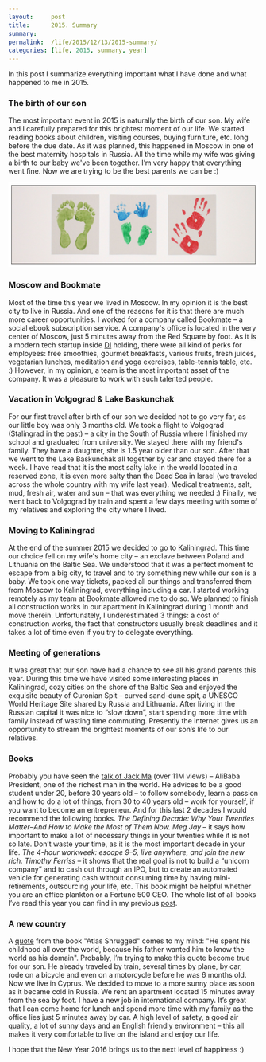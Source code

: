 ```yaml
---
layout:     post
title:      2015. Summary
summary:
permalink:  /life/2015/12/13/2015-summary/
categories: [life, 2015, summary, year]
---
```


In this post I summarize everything important what I have done and what happened to me in 2015.

### The birth of our son
The most important event in 2015 is naturally the birth of our son.
My wife and I carefully prepared for this brightest moment of our life.
We started reading books about children, visiting courses, buying furniture, etc. long before the due date.
As it was planned, this happened in Moscow in one of the best maternity hospitals in Russia.
All the time while my wife was giving a birth to our baby we've been together.
I’m very happy that everything went fine. Now we are trying to be the best parents we can be :)

![](/images/2015-12-13-2015-summary.jpg)

### Moscow and Bookmate
Most of the time this year we lived in Moscow.
In my opinion it is the best city to live in Russia.
And one of the reasons for it is that there are much more career opportunities.
I worked for a company called Bookmate – a social ebook subscription service.
A company's office is located in the very center of Moscow, just 5 minutes away from the Red Square by foot.
As it is a modern tech startup inside [DI](http://icanchoose.ru/company/dream-industries/) holding, there were all kind of perks for employees: free smoothies, gourmet breakfasts, various fruits, fresh juices, vegetarian lunches, meditation and yoga exercises, table-tennis table, etc. :)
However, in my opinion, a team is the most important asset of the company.
It was a pleasure to work with such talented people.

### Vacation in Volgograd & Lake Baskunchak
For our first travel after birth of our son we decided not to go very far, as our little boy was only 3 months old.
We took a flight to Volgograd (Stalingrad in the past) – a city in the South of Russia where I finished my school and graduated from university.
We stayed there with my friend's family.
They have a daughter, she is 1.5 year older than our son.
After that we went to the Lake Baskunchak all together by car and stayed there for a week.
I have read that it is the most salty lake in the world located in a reserved zone, it is even more salty than the Dead Sea in Israel (we traveled across the whole country with my wife last year).
Medical treatments, salt, mud, fresh air, water and sun – that was everything we needed :)
Finally, we went back to Volgograd by train and spent a few days meeting with some of my relatives and exploring the city where I lived.

### Moving to Kaliningrad
At the end of the summer 2015 we decided to go to Kaliningrad.
This time our choice fell on my wife's home city – an exclave between Poland and Lithuania on the Baltic Sea.
We understood that it was a perfect moment to escape from a big city, to travel and to try something new while our son is a baby.
We took one way tickets, packed all our things and transferred them from Moscow to Kaliningrad, everything including a car.
I started working remotely as my team at Bookmate allowed me to do so.
We planned to finish all construction works in our apartment in Kaliningrad during 1 month and move therein.
Unfortunately, I underestimated 3 things: a cost of construction works, the fact that constructors usually break deadlines and it takes a lot of time even if you try to delegate everything.

### Meeting of generations
It was great that our son have had a chance to see all his grand parents this year.
During this time we have visited some interesting places in Kaliningrad, cozy cities on the shore of the Baltic Sea and enjoyed the exquisite beauty of Curonian Spit – curved sand-dune spit, a UNESCO World Heritage Site shared by Russia and Lithuania.
After living in the Russian capital it was nice to “slow down”, start spending more time with family instead of wasting time commuting.
Presently the internet gives us an opportunity to stream the brightest moments of our son’s life to our relatives.

### Books
Probably you have seen the [talk of Jack Ma](https://www.facebook.com/DrSaiSatish/videos/834355316632702) (over 11M views) – AliBaba President, one of the richest man in the world.
He advices to be a good student under 20, before 30 years old – to follow somebody, learn a passion and how to do a lot of things, from 30 to 40 years old – work for yourself, if you want to become an entrepreneur.
And for this last 2 decades I would recommend the following books. *The Defining Decade: Why Your Twenties Matter–And How to Make the Most of Them Now. Meg Jay* – it says how important to make a lot of necessary things in your twenties while it is not so late.
Don’t waste your time, as it is the most important decade in your life.
*The 4-hour workweek: escape 9–5, live anywhere, and join the new rich. Timothy Ferriss* – it shows that the real goal is not to build a “unicorn company” and to cash out through an IPO, but to create an automated vehicle for generating cash without consuming time by having mini-retirements, outsourcing your life, etc.
This book might be helpful whether you are an office plankton or a Fortune 500 CEO.
The whole list of all books I’ve read this year you can find in my previous [post](/books/2015/12/05/list-of-books-i-have-read/).

### A new country
A [quote](/books/2013/08/09/favorite-quotes/) from the book "Atlas Shrugged" comes to my mind: "He spent his childhood all over the world, because his father wanted him to know the world as his domain".
Probably, I’m trying to make this quote become true for our son.
He already traveled by train, several times by plane, by car, rode on a bicycle and even on a motorcycle before he was 6 months old.
Now we live in Cyprus.
We decided to move to a more sunny place as soon as it became cold in Russia.
We rent an apartment located 15 minutes away from the sea by foot.
I have a new job in international company.
It’s great that I can come home for lunch and spend more time with my family as the office lies just 5 minutes away by car.
A high level of safety, a good air quality, a lot of sunny days and an English friendly environment – this all makes it very comfortable to live on the island and enjoy our life.

I hope that the New Year 2016 brings us to the next level of happiness :)
